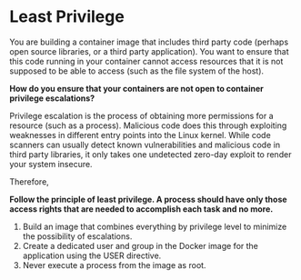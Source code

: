 # Least Privilege

You are building a container image that includes third party code (perhaps open source libraries, or a third party application).  You want to ensure that this code running in your container cannot access resources that it is not supposed to be able to access (such as the file system of the host).

**How do you ensure that your containers are not open to container privilege escalations?**

Privilege escalation is the process of obtaining more permissions for a resource (such as a process).  Malicious code does this through exploiting weaknesses in different entry points into the Linux kernel.  While code scanners can usually detect known vulnerabilities and malicious code in third party libraries, it only takes one undetected zero-day exploit to render your system insecure.

Therefore,

**Follow the principle of least privilege.  A process should have only those access rights that are needed to accomplish each task and no more.**

1. Build an image that combines everything by privilege level to minimize the possibility of escalations.  
2. Create a dedicated user and group in the Docker image for the application using the USER directive.  
3. Never execute a process from the image as root.
